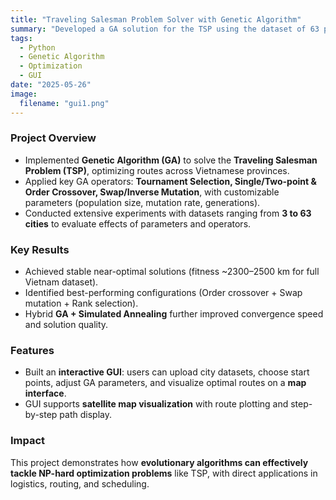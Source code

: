 ```yaml
---
title: "Traveling Salesman Problem Solver with Genetic Algorithm"
summary: "Developed a GA solution for the TSP using the dataset of 63 provinces in Vietnam, with a GUI for visualization and parameter tuning."
tags:
  - Python
  - Genetic Algorithm
  - Optimization
  - GUI
date: "2025-05-26"
image:
  filename: "gui1.png"
---
```

### Project Overview
- Implemented **Genetic Algorithm (GA)** to solve the **Traveling Salesman Problem (TSP)**, optimizing routes across Vietnamese provinces.
- Applied key GA operators: **Tournament Selection, Single/Two-point & Order Crossover, Swap/Inverse Mutation**, with customizable parameters (population size, mutation rate, generations).  
- Conducted extensive experiments with datasets ranging from **3 to 63 cities** to evaluate effects of parameters and operators.  

### Key Results
- Achieved stable near-optimal solutions (fitness ~2300–2500 km for full Vietnam dataset).  
- Identified best-performing configurations (Order crossover + Swap mutation + Rank selection).  
- Hybrid **GA + Simulated Annealing** further improved convergence speed and solution quality.  

### Features
- Built an **interactive GUI**: users can upload city datasets, choose start points, adjust GA parameters, and visualize optimal routes on a **map interface**.  
- GUI supports **satellite map visualization** with route plotting and step-by-step path display.  

### Impact
This project demonstrates how **evolutionary algorithms can effectively tackle NP-hard optimization problems** like TSP, with direct applications in logistics, routing, and scheduling.
